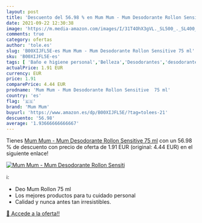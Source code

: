 ```yaml
---
layout: post
title: 'Descuento del 56.98 % en Mum Mum - Mum Desodorante Rollon Sensiti'
date: 2021-09-22 12:30:38
image: 'https://m.media-amazon.com/images/I/31T4OhX3gVL._SL500_._SL400_.jpg'
comments: true
category: ofertas
author: 'tole.es'
slug: 'B00XIJFL5E-es Mum Mum - Mum Desodorante Rollon Sensitive 75 ml'
sku: 'B00XIJFL5E-es'
tags: [ 'Baño e higiene personal','Belleza','Desodorantes','desodorante','mum mum', ]
actualPrice: 1.91 EUR
currency: EUR
price: 1.91
comparePrice: 4.44 EUR
prodname: 'Mum Mum - Mum Desodorante Rollon Sensitive  75 ml'
country: 'es'
flag: '🇪🇸'
brand: 'Mum Mum'
buyurl: 'https://www.amazon.es/dp/B00XIJFL5E/?tag=tolees-21'
descuento: '56.98'
average: '1.93666666666667'
---
```


Tienes [Mum Mum - Mum Desodorante Rollon Sensitive  75 ml](https://www.amazon.es/dp/B00XIJFL5E/?tag=tolees-21) con un 56.98 % de descuento con precio de oferta de 1.91 EUR (original: 4.44 EUR) en el siguiente enlace!

[![Mum Mum - Mum Desodorante Rollon Sensiti](https://m.media-amazon.com/images/I/31T4OhX3gVL._SL500_._SL400_.jpg)](https://www.amazon.es/dp/B00XIJFL5E/?tag=tolees-21)

ℹ️:

- Deo Mum Rollon 75 ml
- Los mejores productos para tu cuidado personal
- Calidad y nunca antes tan irresistibles.

[🛒 Accede a la oferta!!](https://www.amazon.es/dp/B00XIJFL5E/?tag=tolees-21)
